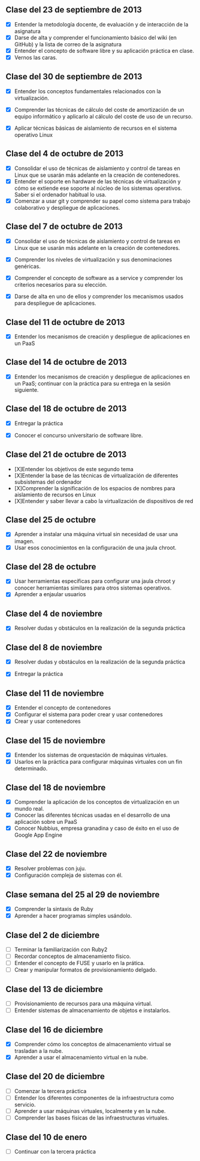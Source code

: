 Clase del 23 de septiembre de 2013
---

* [X] Entender la metodología docente, de evaluación y de interacción de la asignatura
* [X] Darse de alta y comprender el funcionamiento básico del wiki (en GitHub) y la lista de correo de la asignatura
* [X] Entender el concepto de software libre y su aplicación práctica en clase.
* [X] Vernos las caras.

Clase del 30 de septiembre de 2013
---

* [X] Entender los conceptos fundamentales relacionados con la virtualización.
* [X] Comprender las técnicas de cálculo del coste de amortización de un equipo informático y aplicarlo al cálculo del coste de uso de un recurso.
* [X] Aplicar técnicas básicas de aislamiento de recursos en el sistema operativo Linux


Clase del 4 de octubre de 2013
---
* [X] Consolidar el uso de técnicas de aislamiento y control de tareas en Linux que se usarán más adelante en la creación de contenedores.
* [X] Entender el soporte en hardware de las técnicas de virtualización y cómo se extiende ese soporte al núcleo de los sistemas operativos. Saber si el ordenador habitual lo usa.
* [X] Comenzar a usar git y comprender su papel como sistema para trabajo colaborativo y despliegue de aplicaciones.

Clase del 7 de octubre de 2013
---

* [X] Consolidar el uso de técnicas de aislamiento y control de tareas en Linux que se usarán más adelante en la creación de contenedores.
* [X] Comprender los niveles de virtualización y sus denominaciones genéricas.
* [X] Comprender el concepto de software as a service y comprender los criterios necesarios para su elección.
* [X] Darse de alta en uno de ellos y comprender los mecanismos usados para despliegue de aplicaciones.


Clase del 11 de octubre de 2013
---

* [X] Entender los mecanismos de creación y despliegue de aplicaciones en un PaaS


Clase del 14 de octubre de 2013
---

* [X] Entender los mecanismos de creación y despliegue de aplicaciones en un PaaS; continuar con la práctica para su entrega en la sesión siguiente.


Clase del 18 de octubre de 2013
---

* [X] Entregar la práctica
* [X] Conocer el concurso universitario de software libre.


Clase del 21 de octubre de 2013
---

* [X]Entender los objetivos de este segundo tema
* [X]Entender la base de las técnicas de virtualización de diferentes subsistemas del ordenador
* [X]Comprender la significación de los espacios de nombres para aislamiento de recursos en Linux
* [X]Entender y saber llevar a cabo la virtualización de dispositivos de red

Clase del 25 de octubre
---

* [X] Aprender a instalar una máquina virtual sin necesidad de usar una imagen.
* [X] Usar esos conocimientos en la configuración de una jaula chroot.

Clase del 28 de octubre
---

* [X] Usar herramientas específicas para configurar una jaula chroot y conocer herramientas similares para otros sistemas operativos.
* [X] Aprender a enjaular usuarios

Clase del 4 de noviembre
---

* [X] Resolver dudas y obstáculos en la realización de la segunda práctica


Clase del 8 de noviembre
---

* [X] Resolver dudas y obstáculos en la realización de la segunda práctica
* [X] Entregar la práctica 


Clase del 11 de noviembre
---

* [X] Entender el concepto de contenedores
* [X] Configurar el sistema para poder crear y usar contenedores
* [X] Crear y usar contenedores

Clase del 15 de noviembre
---

* [X] Entender los sistemas de orquestación de máquinas virtuales.
* [X] Usarlos en la práctica para configurar máquinas virtuales con un fin determinado.

Clase del 18 de noviembre
---

* [X] Comprender la aplicación de los conceptos de virtualización en un mundo real.
* [X] Conocer las diferentes técnicas usadas en el desarrollo de una aplicación sobre un PaaS
* [X] Conocer Nubbius, empresa granadina y caso de éxito en el uso de Google App Engine

Clase del 22 de noviembre
---

* [X] Resolver problemas con juju.
* [X] Configuración compleja de sistemas con él.
 
Clase semana del 25 al 29 de noviembre
---

* [X] Comprender la sintaxis de Ruby
* [X] Aprender a hacer programas simples usándolo.

Clase del 2 de diciembre
---

* [ ] Terminar la familiarización con Ruby2
* [ ] Recordar conceptos de almacenamiento físico.
* [ ] Entender el concepto de FUSE y usarlo en la prática.
* [ ] Crear y manipular formatos de provisionamiento delgado.

Clase del 13 de diciembre
---

* [ ] Provisionamiento de recursos para una máquina virtual.
* [ ] Entender sistemas de almacenamiento de objetos e instalarlos.

Clase del 16 de diciembre
---

* [X] Comprender cómo los conceptos de almacenamiento virtual se trasladan a la nube.
* [X] Aprender a usar el almacenamiento virtual en la nube.

Clase del 20 de diciembre
---

* [ ] Comenzar la tercera práctica
* [ ] Entender los diferentes componentes de la infraestructura como servicio.
* [ ] Aprender a usar máquinas virtuales, localmente y en la nube.
* [ ] Comprender las bases físicas de las infraestructuras virtuales.

Clase del 10 de enero
---

* [ ] Continuar con la tercera práctica
